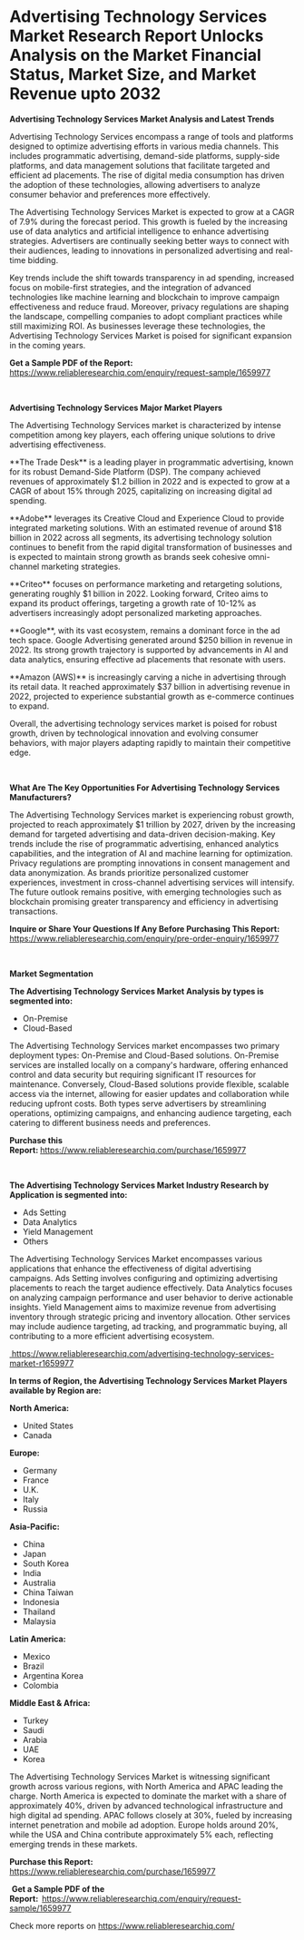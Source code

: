 <p><h1>Advertising Technology Services Market Research Report Unlocks Analysis on the Market Financial Status, Market Size, and Market Revenue upto 2032</h1></p><p><strong>Advertising Technology Services Market Analysis and Latest Trends</strong></p>
<p><p>Advertising Technology Services encompass a range of tools and platforms designed to optimize advertising efforts in various media channels. This includes programmatic advertising, demand-side platforms, supply-side platforms, and data management solutions that facilitate targeted and efficient ad placements. The rise of digital media consumption has driven the adoption of these technologies, allowing advertisers to analyze consumer behavior and preferences more effectively.</p><p>The Advertising Technology Services Market is expected to grow at a CAGR of 7.9% during the forecast period. This growth is fueled by the increasing use of data analytics and artificial intelligence to enhance advertising strategies. Advertisers are continually seeking better ways to connect with their audiences, leading to innovations in personalized advertising and real-time bidding.</p><p>Key trends include the shift towards transparency in ad spending, increased focus on mobile-first strategies, and the integration of advanced technologies like machine learning and blockchain to improve campaign effectiveness and reduce fraud. Moreover, privacy regulations are shaping the landscape, compelling companies to adopt compliant practices while still maximizing ROI. As businesses leverage these technologies, the Advertising Technology Services Market is poised for significant expansion in the coming years.</p></p>
<p><strong>Get a Sample PDF of the Report:&nbsp;</strong> <a href="https://www.reliableresearchiq.com/enquiry/request-sample/1659977?utm_campaign=3296&utm_medium=2&utm_source=Github&utm_content=ia&utm_term=29032025&utm_id=advertising-technology-services">https://www.reliableresearchiq.com/enquiry/request-sample/1659977</a></p>
<p>&nbsp;</p>
<p><strong>Advertising Technology Services Major Market Players</strong></p>
<p><p>The Advertising Technology Services market is characterized by intense competition among key players, each offering unique solutions to drive advertising effectiveness. </p><p>**The Trade Desk** is a leading player in programmatic advertising, known for its robust Demand-Side Platform (DSP). The company achieved revenues of approximately $1.2 billion in 2022 and is expected to grow at a CAGR of about 15% through 2025, capitalizing on increasing digital ad spending.</p><p>**Adobe** leverages its Creative Cloud and Experience Cloud to provide integrated marketing solutions. With an estimated revenue of around $18 billion in 2022 across all segments, its advertising technology solution continues to benefit from the rapid digital transformation of businesses and is expected to maintain strong growth as brands seek cohesive omni-channel marketing strategies.</p><p>**Criteo** focuses on performance marketing and retargeting solutions, generating roughly $1 billion in 2022. Looking forward, Criteo aims to expand its product offerings, targeting a growth rate of 10-12% as advertisers increasingly adopt personalized marketing approaches.</p><p>**Google**, with its vast ecosystem, remains a dominant force in the ad tech space. Google Advertising generated around $250 billion in revenue in 2022. Its strong growth trajectory is supported by advancements in AI and data analytics, ensuring effective ad placements that resonate with users.</p><p>**Amazon (AWS)** is increasingly carving a niche in advertising through its retail data. It reached approximately $37 billion in advertising revenue in 2022, projected to experience substantial growth as e-commerce continues to expand.</p><p>Overall, the advertising technology services market is poised for robust growth, driven by technological innovation and evolving consumer behaviors, with major players adapting rapidly to maintain their competitive edge.</p></p>
<p>&nbsp;</p>
<p><strong>What Are The Key Opportunities For Advertising Technology Services Manufacturers?</strong></p>
<p><p>The Advertising Technology Services market is experiencing robust growth, projected to reach approximately $1 trillion by 2027, driven by the increasing demand for targeted advertising and data-driven decision-making. Key trends include the rise of programmatic advertising, enhanced analytics capabilities, and the integration of AI and machine learning for optimization. Privacy regulations are prompting innovations in consent management and data anonymization. As brands prioritize personalized customer experiences, investment in cross-channel advertising services will intensify. The future outlook remains positive, with emerging technologies such as blockchain promising greater transparency and efficiency in advertising transactions.</p></p>
<p><strong>Inquire or Share Your Questions If Any Before Purchasing This Report:</strong> <a href="https://www.reliableresearchiq.com/enquiry/pre-order-enquiry/1659977?utm_campaign=3296&utm_medium=2&utm_source=Github&utm_content=ia&utm_term=29032025&utm_id=advertising-technology-services">https://www.reliableresearchiq.com/enquiry/pre-order-enquiry/1659977</a></p>
<p>&nbsp;</p>
<p><strong>Market Segmentation</strong></p>
<p><strong>The Advertising Technology Services Market Analysis by types is segmented into:</strong></p>
<p><ul><li>On-Premise</li><li>Cloud-Based</li></ul></p>
<p><p>The Advertising Technology Services market encompasses two primary deployment types: On-Premise and Cloud-Based solutions. On-Premise services are installed locally on a company's hardware, offering enhanced control and data security but requiring significant IT resources for maintenance. Conversely, Cloud-Based solutions provide flexible, scalable access via the internet, allowing for easier updates and collaboration while reducing upfront costs. Both types serve advertisers by streamlining operations, optimizing campaigns, and enhancing audience targeting, each catering to different business needs and preferences.</p></p>
<p><strong>Purchase this Report:&nbsp;</strong><a href="https://www.reliableresearchiq.com/purchase/1659977?utm_campaign=3296&utm_medium=2&utm_source=Github&utm_content=ia&utm_term=29032025&utm_id=advertising-technology-services">https://www.reliableresearchiq.com/purchase/1659977</a></p>
<p>&nbsp;</p>
<p><strong>The Advertising Technology Services Market Industry Research by Application is segmented into:</strong></p>
<p><ul><li>Ads Setting</li><li>Data Analytics</li><li>Yield Management</li><li>Others</li></ul></p>
<p><p>The Advertising Technology Services Market encompasses various applications that enhance the effectiveness of digital advertising campaigns. Ads Setting involves configuring and optimizing advertising placements to reach the target audience effectively. Data Analytics focuses on analyzing campaign performance and user behavior to derive actionable insights. Yield Management aims to maximize revenue from advertising inventory through strategic pricing and inventory allocation. Other services may include audience targeting, ad tracking, and programmatic buying, all contributing to a more efficient advertising ecosystem.</p></p>
<p><a href="https://www.reliableresearchiq.com/advertising-technology-services-market-r1659977?utm_campaign=3296&utm_medium=2&utm_source=Github&utm_content=ia&utm_term=29032025&utm_id=advertising-technology-services">&nbsp;https://www.reliableresearchiq.com/advertising-technology-services-market-r1659977</a></p>
<p><strong>In terms of Region, the Advertising Technology Services Market Players available by Region are:</strong></p>
<p>
    <p> <strong> North America: </strong>
        <ul>
            <li>United States</li>
            <li>Canada</li>
        </ul>
        </p> 
    <p> <strong> Europe: </strong>
        <ul>
            <li>Germany</li>
            <li>France</li>
            <li>U.K.</li>
            <li>Italy</li>
            <li>Russia</li>
        </ul>
        </p> 
    <p> <strong> Asia-Pacific: </strong>
        <ul>
            <li>China</li>
            <li>Japan</li>
            <li>South Korea</li>
            <li>India</li>
            <li>Australia</li>
            <li>China Taiwan</li>
            <li>Indonesia</li>
            <li>Thailand</li>
            <li>Malaysia</li>
        </ul>
        </p> 
    <p> <strong> Latin America: </strong>
        <ul>
            <li>Mexico</li>
            <li>Brazil</li>
            <li>Argentina Korea</li>
            <li>Colombia</li>
        </ul>
        </p> 
    <p> <strong> Middle East & Africa: </strong>
        <ul>
            <li>Turkey</li>
            <li>Saudi</li>
            <li>Arabia</li>
            <li>UAE</li>
            <li>Korea</li>
        </ul>
    </p>
    </p>
<p><p>The Advertising Technology Services Market is witnessing significant growth across various regions, with North America and APAC leading the charge. North America is expected to dominate the market with a share of approximately 40%, driven by advanced technological infrastructure and high digital ad spending. APAC follows closely at 30%, fueled by increasing internet penetration and mobile ad adoption. Europe holds around 20%, while the USA and China contribute approximately 5% each, reflecting emerging trends in these markets.</p></p>
<p><strong>Purchase this Report: </strong><a href="https://www.reliableresearchiq.com/purchase/1659977?utm_campaign=3296&utm_medium=2&utm_source=Github&utm_content=ia&utm_term=29032025&utm_id=advertising-technology-services">https://www.reliableresearchiq.com/purchase/1659977</a></p>
<p>&nbsp;<strong>Get a Sample PDF of the Report:&nbsp;&nbsp;</strong><a href="https://www.reliableresearchiq.com/enquiry/request-sample/1659977?utm_campaign=3296&utm_medium=2&utm_source=Github&utm_content=ia&utm_term=29032025&utm_id=advertising-technology-services">https://www.reliableresearchiq.com/enquiry/request-sample/1659977</a></p>
<p><strong></strong></p>
<p>Check more reports on <a href="https://www.reliableresearchiq.com/?utm_campaign=3296&utm_medium=2&utm_source=Github&utm_content=ia&utm_term=29032025&utm_id=advertising-technology-services">https://www.reliableresearchiq.com/</a></p>